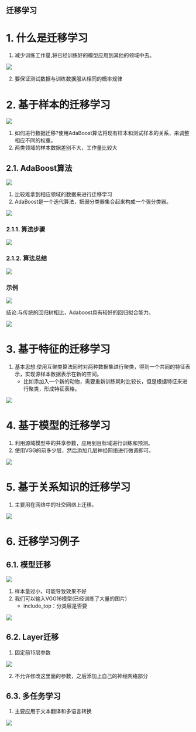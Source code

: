 迁移学习
---

# 1. 什么是迁移学习
1. 减少训练工作量,将已经训练好的模型应用到其他的领域中去。

![](img/迁移学习/1.png)

2. 要保证测试数据与训练数据服从相同的概率规律

# 2. 基于样本的迁移学习

![](img/迁移学习/2.png)

1. 如何进行数据迁移?使用AdaBoost算法将现有样本和测试样本的关系，来调整相应不同的权重。
2. 两类领域的样本数据差别不大，工作量比较大

## 2.1. AdaBoost算法

![](img/迁移学习/3.png)

1. 比较难拿到相应领域的数据来进行迁移学习
2. AdaBoost是一个迭代算法，把弱分类器集合起来构成一个强分类器。

![](img/迁移学习/11.png)

### 2.1.1. 算法步骤

![](img/迁移学习/12.png)

### 2.1.2. 算法总结

![](img/迁移学习/13.png)

### 示例

![](img/迁移学习/14.png)

结论:与传统的回归树相比，Adaboost具有较好的回归拟合能力。

![](img/迁移学习/15.png)


# 3. 基于特征的迁移学习
1. 基本思想:使用互聚类算法同时对两种数据集进行聚类，得到一个共同的特征表示，实现源样本数据表示在新的空间。
    + 比如添加入一个新的动物，需要重新训练耗时比较长，但是根据特征来进行聚类，形成特征表格。

![](img/迁移学习/4.png)

# 4. 基于模型的迁移学习

1. 利用源域模型中的共享参数，应用到目标域进行训练和预测。
2. 使用VGG的前多少层，然后添加几层神经网络进行微调即可。

![](img/迁移学习/5.png)

# 5. 基于关系知识的迁移学习
1. 主要用在网络中的社交网络上迁移。

![](img/迁移学习/6.png)

# 6. 迁移学习例子

## 6.1. 模型迁移

![](img/迁移学习/7.png)

1. 样本量过小，可能导致效果不好
2. 我们可以输入VGG16模型(已经训练了大量的图片)
    + include_top：分类层是否要

![](img/迁移学习/8.png)

## 6.2. Layer迁移

1. 固定前15层参数

![](img/迁移学习/9.png)

2. 不允许修改这里面的参数，之后添加上自己的神经网络部分

## 6.3. 多任务学习
1. 主要应用于文本翻译和多语言转换

![](img/迁移学习/10.png)